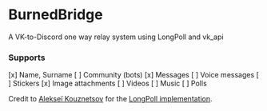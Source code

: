 # BurnedBridge
A VK-to-Discord one way relay system using LongPoll and vk_api

### Supports
[x] Name, Surname
[ ] Community (bots)
[x] Messages
[ ] Voice messages
[ ] Stickers
[x] Image attachments
[ ] Videos
[ ] Music
[ ] Polls

Credit to [Alekseї Kouznetsov](https://vk.com/id194861150) for the [LongPoll implementation](https://github.com/Alex1249/VkLongPoll-for-user).
